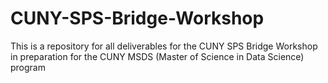 # CUNY-SPS-Bridge-Workshop
This is a repository for all deliverables for the CUNY SPS Bridge Workshop in preparation for the CUNY MSDS (Master of Science in Data Science) program
